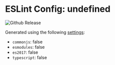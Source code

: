 # ESLint Config: undefined

![Github Release](https://img.shields.io/github/v/release/wildpeaks/packages-eslint-config.svg?label=Release&logo=github&logoColor=eceff4&colorA=4c566a&colorB=11abfb)

Generated using the following [settings](https://github.com/wildpeaks/packages-eslint-config#readme):

- `commonjs`: false
- `esmodules`: false
- `es2017`: false
- `typescript`: false
	